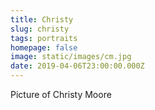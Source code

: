 ```yaml
---
title: Christy
slug: christy
tags: portraits
homepage: false
image: static/images/cm.jpg
date: 2019-04-06T23:00:00.000Z
---
```

Picture of Christy Moore
